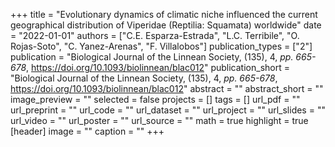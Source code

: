 +++
title = "Evolutionary dynamics of climatic niche influenced the current geographical distribution of Viperidae (Reptilia: Squamata) worldwide"
date = "2022-01-01"
authors = ["C.E. Esparza-Estrada", "L.C. Terribile", "O. Rojas-Soto", "C. Yanez-Arenas", "F. Villalobos"]
publication_types = ["2"]
publication = "Biological Journal of the Linnean Society, (135), 4, _pp. 665-678_, https://doi.org/10.1093/biolinnean/blac012"
publication_short = "Biological Journal of the Linnean Society, (135), 4, _pp. 665-678_, https://doi.org/10.1093/biolinnean/blac012"
abstract = ""
abstract_short = ""
image_preview = ""
selected = false
projects = []
tags = []
url_pdf = ""
url_preprint = ""
url_code = ""
url_dataset = ""
url_project = ""
url_slides = ""
url_video = ""
url_poster = ""
url_source = ""
math = true
highlight = true
[header]
image = ""
caption = ""
+++
